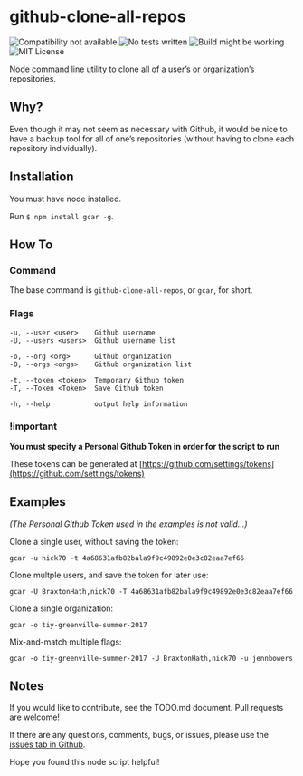 # github-clone-all-repos
![Compatibility not available](https://img.shields.io/badge/node%20compatibility-n%2Fa-lightgrey.svg)
![No tests written](https://img.shields.io/badge/test%20coverage-0%25-red.svg)
![Build might be working](https://img.shields.io/badge/build-passing%3F-yellow.svg)
![MIT License](https://img.shields.io/badge/license-MIT-blue.svg)

Node command line utility to clone all of a user’s or organization’s repositories.

## Why?
Even though it may not seem as necessary with Github, it would be nice to have a backup tool for all of one’s repositories (without having to clone each repository individually).

## Installation
You must have node installed.  

Run `$ npm install gcar -g`.

## How To
### Command
The base command is
`github-clone-all-repos`, or `gcar`, for short.

### Flags
```
-u, --user <user>    Github username
-U, --users <users>  Github username list

-o, --org <org>      Github organization
-O, --orgs <orgs>    Github organization list

-t, --token <token>  Temporary Github token
-T, --Token <Token>  Save Github token

-h, --help           output help information
```

### !important
**You must specify a Personal Github Token in order for the script to run**

These tokens can be generated at [https://github.com/settings/tokens](https://github.com/settings/tokens)

## Examples
*(The Personal Github Token used in the examples is not valid…)*

Clone a single user, without saving the token:

`gcar -u nick70 -t 4a68631afb82bala9f9c49892e0e3c82eaa7ef66`

Clone multple users, and save the token for later use:

`gcar -U BraxtonHath,nick70 -T 4a68631afb82bala9f9c49892e0e3c82eaa7ef66`

Clone a single organization:

`gcar -o tiy-greenville-summer-2017`

Mix-and-match multiple flags:

`gcar -o tiy-greenville-summer-2017 -U BraxtonHath,nick70 -u jennbowers`

## Notes
If you would like to contribute, see the TODO.md document.  Pull requests are welcome!

If there are any questions, comments, bugs, or issues, please use the [issues tab in Github](https://github.com/jlarmstrongiv/github-clone-all-repos/issues).

Hope you found this node script helpful!
